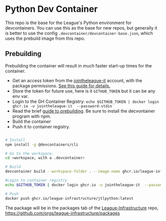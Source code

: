 

# Python Dev Container

This repo is the base for the League's Python environment for devcontainers. You can use this as the base for 
new repos, but generally it is better to use the config `.devcontainer/devcontainer-base.json`, 
which uses the prebuild image from this repo. 

## Prebuilding

Prebuilding the container will result in much faster start-up times
for the container. 

* Get an access token from the [jointheleague-it](https://github.com/jointheleague-it) account, with the
  package permissions. [See this guide for details. ](https://docs.github.com/en/packages/working-with-a-github-packages-registry/working-with-the-container-registry#authenticating-with-a-personal-access-token-classic)
* Store the token for future use, here is it ``GITHUB_TOKEN`` but it can be any env var.
* Login to the GH Container Registry: ``echo $GITHUB_TOKEN | docker login ghcr.io -u jointheleague-it  --password-stdin``
* Read the brief [guide to prebuilding](https://containers.dev/implementors/reference). Be sure to install the decvontainer program with npm. 
* Build the container
* Push it to container registry. 

```bash

# Install
npm install -g @devcontainers/cli

# Go to the workspace. 
cd <workspace, with a .devcontainer>

# Build
devcontainer build --workspace-folder . --image-name ghcr.io/league-infrastructure/jtlpython:latest

#Login to container registry
echo $GITHUB_TOKEN | docker login ghcr.io -u jointheleague-it  --password-stdin

# Push
docker push ghcr.io/league-infrastructure/jtlpython:latest
```

The package will be in the packages tab of the [League-Infrastructure](https://github.com/league-infrastructure) repo, https://github.com/orgs/league-infrastructure/packages

